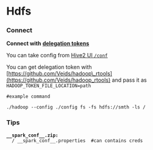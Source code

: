# Hdfs

### Connect

**Connect with** [**delegation tokens**](hdfs.md#connect)

You can take config from [Hive2 UI `/conf`](https://spells.cr4.sh/pentest/infra/cloud-and-linux/apache-hadoop/hive2)

You can get delegation token with [https://github.com/Veids/hadoop\_rtools](https://github.com/Veids/hadoop_rtools) and pass it as `HADOOP_TOKEN_FILE_LOCATION=path`

```
#example command

./hadoop --config ./config fs -fs hdfs://smth -ls /
```

### Tips

<pre><code><strong>__spark_conf__.zip:
</strong>  / __spark_conf__.properties  #can contains creds
</code></pre>

